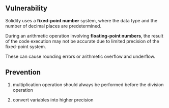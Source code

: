 ## Vulnerability

Solidity uses a **fixed-point number** system, where the data type and the number of decimal places are predetermined.

During an arithmetic operation involving **floating-point numbers**, the result of the code execution may not be accurate due to limited precision of the fixed-point system.

These can cause rounding errors or arithmetic overflow and underflow.

## Prevention

1. multiplication operation should always be performed before the division operation

2. convert variables into higher precision

